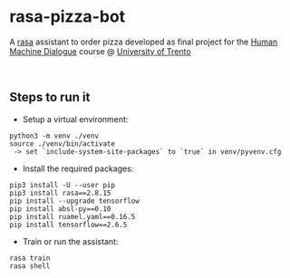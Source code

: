 # rasa-pizza-bot
A [rasa](https://rasa.com/docs/rasa/2.x) assistant to order pizza developed as final project for the [Human Machine Dialogue](http://disi.unitn.it/~riccardi/page7/styled-3/page16.html) course @ [University of Trento](https://www.unitn.it/)

<br>

## Steps to run it
- Setup a virtual environment:
```shell
python3 -m venv ./venv
source ./venv/bin/activate
 -> set `include-system-site-packages` to `true` in venv/pyvenv.cfg
```
- Install the required packages:
```shell
pip3 install -U --user pip
pip3 install rasa==2.8.15
pip install --upgrade tensorflow
pip install absl-py==0.10
pip install ruamel.yaml==0.16.5
pip install tensorflow==2.6.5
```
- Train or run the assistant:
```shell
rasa train
rasa shell
```

<br>
